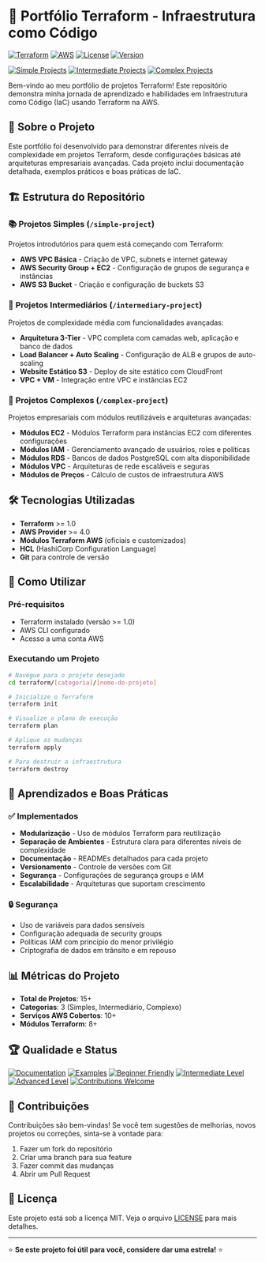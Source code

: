 # 🚀 Portfólio Terraform - Infraestrutura como Código

[![Terraform](https://img.shields.io/badge/Terraform-1.0+-7B42BC?style=for-the-badge&logo=terraform&logoColor=white)](https://www.terraform.io/)
[![AWS](https://img.shields.io/badge/AWS-FF9900?style=for-the-badge&logo=amazonaws&logoColor=white)](https://aws.amazon.com/)
[![License](https://img.shields.io/badge/License-MIT-green.svg?style=for-the-badge)](LICENSE)
[![Version](https://img.shields.io/badge/Version-1.0.0-blue.svg?style=for-the-badge)](https://github.com/[seu-usuario]/terraform-portfolio/releases)

[![Simple Projects](https://img.shields.io/badge/Simple%20Projects-3%20Projects-brightgreen?style=for-the-badge)](simple-project/)
[![Intermediate Projects](https://img.shields.io/badge/Intermediate%20Projects-4%20Projects-orange?style=for-the-badge)](intermediary-project/)
[![Complex Projects](https://img.shields.io/badge/Complex%20Projects-5%20Modules-red?style=for-the-badge)](complex-project/)

Bem-vindo ao meu portfólio de projetos Terraform! Este repositório demonstra minha jornada de aprendizado e habilidades em Infraestrutura como Código (IaC) usando Terraform na AWS.

## 🎯 Sobre o Projeto

Este portfólio foi desenvolvido para demonstrar diferentes níveis de complexidade em projetos Terraform, desde configurações básicas até arquiteturas empresariais avançadas. Cada projeto inclui documentação detalhada, exemplos práticos e boas práticas de IaC.

## 🏗️ Estrutura do Repositório

### 📚 **Projetos Simples** (`/simple-project`)
Projetos introdutórios para quem está começando com Terraform:
- **AWS VPC Básica** - Criação de VPC, subnets e internet gateway
- **AWS Security Group + EC2** - Configuração de grupos de segurança e instâncias
- **AWS S3 Bucket** - Criação e configuração de buckets S3

### 🔧 **Projetos Intermediários** (`/intermediary-project`)
Projetos de complexidade média com funcionalidades avançadas:
- **Arquitetura 3-Tier** - VPC completa com camadas web, aplicação e banco de dados
- **Load Balancer + Auto Scaling** - Configuração de ALB e grupos de auto-scaling
- **Website Estático S3** - Deploy de site estático com CloudFront
- **VPC + VM** - Integração entre VPC e instâncias EC2

### 🚀 **Projetos Complexos** (`/complex-project`)
Projetos empresariais com módulos reutilizáveis e arquiteturas avançadas:
- **Módulos EC2** - Módulos Terraform para instâncias EC2 com diferentes configurações
- **Módulos IAM** - Gerenciamento avançado de usuários, roles e políticas
- **Módulos RDS** - Bancos de dados PostgreSQL com alta disponibilidade
- **Módulos VPC** - Arquiteturas de rede escaláveis e seguras
- **Módulos de Preços** - Cálculo de custos de infraestrutura AWS

## 🛠️ Tecnologias Utilizadas

- **Terraform** >= 1.0
- **AWS Provider** >= 4.0
- **Módulos Terraform AWS** (oficiais e customizados)
- **HCL** (HashiCorp Configuration Language)
- **Git** para controle de versão

## 🚀 Como Utilizar

### Pré-requisitos
- Terraform instalado (versão >= 1.0)
- AWS CLI configurado
- Acesso a uma conta AWS

### Executando um Projeto
```bash
# Navegue para o projeto desejado
cd terraform/[categoria]/[nome-do-projeto]

# Inicialize o Terraform
terraform init

# Visualize o plano de execução
terraform plan

# Aplique as mudanças
terraform apply

# Para destruir a infraestrutura
terraform destroy
```

## 📖 Aprendizados e Boas Práticas

### ✅ Implementados
- **Modularização** - Uso de módulos Terraform para reutilização
- **Separação de Ambientes** - Estrutura clara para diferentes níveis de complexidade
- **Documentação** - READMEs detalhados para cada projeto
- **Versionamento** - Controle de versões com Git
- **Segurança** - Configurações de segurança groups e IAM
- **Escalabilidade** - Arquiteturas que suportam crescimento

### 🔒 Segurança
- Uso de variáveis para dados sensíveis
- Configuração adequada de security groups
- Políticas IAM com princípio do menor privilégio
- Criptografia de dados em trânsito e em repouso

## 📊 Métricas do Projeto

- **Total de Projetos**: 15+
- **Categorias**: 3 (Simples, Intermediário, Complexo)
- **Serviços AWS Cobertos**: 10+
- **Módulos Terraform**: 8+

## 🏆 Qualidade e Status

[![Documentation](https://img.shields.io/badge/Documentation-Complete-brightgreen?style=for-the-badge)](README.md)
[![Examples](https://img.shields.io/badge/Examples-15%2B-blue?style=for-the-badge)](simple-project/)
[![Beginner Friendly](https://img.shields.io/badge/Beginner%20Friendly-Yes-brightgreen?style=for-the-badge)](simple-project/)
[![Intermediate Level](https://img.shields.io/badge/Intermediate%20Level-Yes-orange?style=for-the-badge)](intermediary-project/)
[![Advanced Level](https://img.shields.io/badge/Advanced%20Level-Yes-red?style=for-the-badge)](complex-project/)
[![Contributions Welcome](https://img.shields.io/badge/Contributions-Welcome-brightgreen?style=for-the-badge)](CONTRIBUTING.md)

## 🤝 Contribuições

Contribuições são bem-vindas! Se você tem sugestões de melhorias, novos projetos ou correções, sinta-se à vontade para:

1. Fazer um fork do repositório
2. Criar uma branch para sua feature
3. Fazer commit das mudanças
4. Abrir um Pull Request

## 📄 Licença

Este projeto está sob a licença MIT. Veja o arquivo [LICENSE](LICENSE) para mais detalhes.

---

⭐ **Se este projeto foi útil para você, considere dar uma estrela!** ⭐
